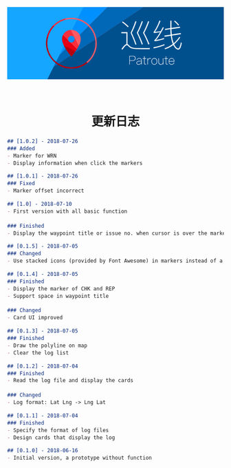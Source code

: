 <div align=center><a href="../"><img src="../Resource/Banner.svg" alt="Banner"></a></div>

<h1 align=center><br/>更新日志</h1>

```markdown
## [1.0.2] - 2018-07-26
### Added
- Marker for WRN
- Display information when click the markers
```

```markdown
## [1.0.1] - 2018-07-26
### Fixed
- Marker offset incorrect
```

```markdown
## [1.0] - 2018-07-10
- First version with all basic function

### Finished
- Display the waypoint title or issue no. when cursor is over the marker
```

```markdown
## [0.1.5] - 2018-07-05
### Changed
- Use stacked icons (provided by Font Awesome) in markers instead of a <div>
```

```markdown
## [0.1.4] - 2018-07-05
### Finished
- Display the marker of CHK and REP
- Support space in waypoint title

### Changed
- Card UI improved
```

```markdown
## [0.1.3] - 2018-07-05
### Finished
- Draw the polyline on map
- Clear the log list
```

```markdown
## [0.1.2] - 2018-07-04
### Finished
- Read the log file and display the cards

### Changed
- Log format: Lat Lng -> Lng Lat
```

```markdown
## [0.1.1] - 2018-07-04
### Finished
- Specify the format of log files
- Design cards that display the log
```

```markdown
## [0.1.0] - 2018-06-16
- Initial version, a prototype without function
```
